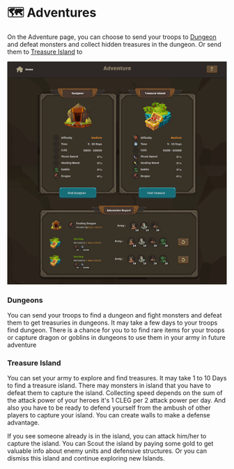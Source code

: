 # 🗺 Adventures

On the Adventure page, you can choose to send your troops to [Dungeon ](adventures.md#dungeons)and defeat monsters and collect hidden treasures in the dungeon. Or send them to [Treasure Island](adventures.md#treasure-island) to

![](<../.gitbook/assets/image (3).png>)

### Dungeons

You can send your troops to find a dungeon and fight monsters and defeat them to get treasuries in dungeons. It may take a few days to your troops find dungeon. There is a chance for you to to find rare items for your troops or capture dragon or goblins in dungeons to use them in your army in future adventure

### Treasure Island

You can set your army to explore and find treasures. It may take 1 to 10 Days to find a treasure island. There may monsters in island that you have to defeat them to capture the island. Collecting speed depends on the sum of the attack power of your heroes it's 1 CLEG per 2 attack power per day. And also you have to be ready to defend yourself from the ambush of other players to capture your island. You can create walls to make a defense advantage.

If you see someone already is in the island, you can attack him/her to capture the island. You can Scout the island by paying some gold to get valuable info about enemy units and defensive structures. Or you can dismiss this island and continue exploring new Islands.
